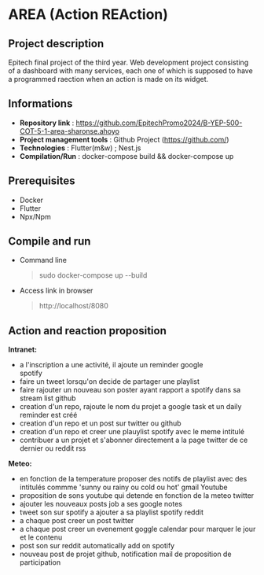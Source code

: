 # AREA (Action REAction)

## Project description
Epitech final project of the third year. Web development project consisting of a dashboard with many services, each one of which is supposed to have a programmed raection when an action is made on its widget.

## Informations

- **Repository link** : https://github.com/EpitechPromo2024/B-YEP-500-COT-5-1-area-sharonse.ahoyo
- **Project management tools** : Github Project (https://github.com/)
- **Technologies** : Flutter(m&w) ; Nest.js
- **Compilation/Run** : docker-compose build && docker-compose up

## Prerequisites
- Docker
- Flutter
- Npx/Npm

## Compile and run
- Command line
  > sudo docker-compose up --build
- Access link in browser
  > http://localhost/8080

## Action and reaction proposition


**Intranet:**
- a l'inscription a une activité, il ajoute un reminder google  
spotify
- faire un tweet lorsqu'on decide de partager une playlist
- faire rajouter un nouveau son poster ayant rapport a spotify dans sa stream list 
github
- creation d'un repo, rajoute le nom du projet a google task et un daily reminder est créé
- creation d'un repo et un post sur twitter ou github
- creation d'un repo et creer une plauylist spotify avec le meme intitulé 
- contribuer a un projet et s'abonner directement a la page twitter de ce dernier ou reddit 
rss

**Meteo:**
- en fonction de la temperature proposer des notifs de playlist avec des intitulés commme 'sunny ou rainy ou cold ou hot'
gmail
Youtube
- proposition de sons youtube qui detende en fonction de la meteo 
twitter 
- ajouter les nouveaux posts job a ses google notes 
- tweet son sur spotify a ajouter a sa playlist spotify 
reddit
- a chaque post creer un post twitter 
- a chaque post creer un evenement goggle calendar pour marquer le jour et le contenu
- post son sur reddit automatically add on spotify 
- nouveau post de projet github, notification mail de proposition de participation
